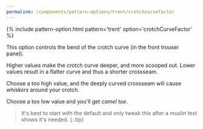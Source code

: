 ```yaml
---
permalink: /components/pattern-options/trent/crotchcurvefactor
---
```

{% include pattern-option.html pattern='trent' option='crotchCurveFactor' %}

This option controls the bend of the crotch curve (in the front trouser panel).

Higher values make the crotch curve deeper, and more scooped out.
Lower values result in a flatter curve and thus a shorter crossseam.

Choose a too high value, and the deeply curved crossseam will cause _whiskers_ around your crotch.

Choose a too low value and you'll get _camel toe_.

> It's best to start with the default and only tweak this after a muslin test shows it's needed.
{:.tip}

